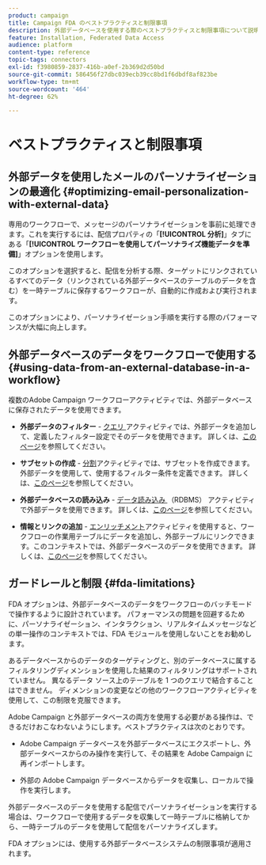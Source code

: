```yaml
---
product: campaign
title: Campaign FDA のベストプラクティスと制限事項
description: 外部データベースを使用する際のベストプラクティスと制限事項について説明します（FDA）
feature: Installation, Federated Data Access
audience: platform
content-type: reference
topic-tags: connectors
exl-id: f3980859-2837-416b-a0ef-2b369d2d50bd
source-git-commit: 586456f27dbc039ecb39cc8bd1f6dbdf8af823be
workflow-type: tm+mt
source-wordcount: '464'
ht-degree: 62%

---
```


# ベストプラクティスと制限事項



## 外部データを使用したメールのパーソナライゼーションの最適化 {#optimizing-email-personalization-with-external-data}

専用のワークフローで、メッセージのパーソナライゼーションを事前に処理できます。これを実行するには、配信プロパティの「**[!UICONTROL 分析]**」タブにある「**[!UICONTROL ワークフローを使用してパーソナライズ機能データを準備]**」オプションを使用します。

このオプションを選択すると、配信を分析する際、ターゲットにリンクされているすべてのデータ（リンクされている外部データベースのテーブルのデータを含む）を一時テーブルに保存するワークフローが、自動的に作成および実行されます。

このオプションにより、パーソナライゼーション手順を実行する際のパフォーマンスが大幅に向上します。

## 外部データベースのデータをワークフローで使用する {#using-data-from-an-external-database-in-a-workflow}

複数のAdobe Campaign ワークフローアクティビティでは、外部データベースに保存されたデータを使用できます。

* **外部データのフィルター** - [ クエリ ](../../workflow/using/targeting-data.md#selecting-data) アクティビティでは、外部データを追加して、定義したフィルター設定でそのデータを使用できます。 詳しくは、[このページ](../../workflow/using/targeting-data.md#selecting-data)を参照してください。

* **サブセットの作成** - [分割](../../workflow/using/split.md)アクティビティでは、サブセットを作成できます。外部データを使用して、使用するフィルター条件を定義できます。 詳しくは、[このページ](../../workflow/using/split.md)を参照してください。

* **外部データベースの読み込み** - [ データ読み込み ](../../workflow/using/data-loading-rdbms.md) （RDBMS） アクティビティで外部データを使用できます。 詳しくは、[このページ](../../workflow/using/data-loading-rdbms.md)を参照してください。

* **情報とリンクの追加** - [エンリッチメント](../../workflow/using/enrichment.md)アクティビティを使用すると、ワークフローの作業用テーブルにデータを追加し、外部テーブルにリンクできます。このコンテキストでは、外部データベースのデータを使用できます。 詳しくは、[このページ](../../workflow/using/enrichment.md)を参照してください。

## ガードレールと制限 {#fda-limitations}

FDA オプションは、外部データベースのデータをワークフローのバッチモードで操作するように設計されています。 パフォーマンスの問題を回避するために、パーソナライゼーション、インタラクション、リアルタイムメッセージなどの単一操作のコンテキストでは、FDA モジュールを使用しないことをお勧めします。

あるデータベースからのデータのターゲティングと、別のデータベースに属するフィルタリングディメンションを使用した結果のフィルタリングはサポートされていません。 異なるデータ ソース上のテーブルを 1 つのクエリで結合することはできません。 ディメンションの変更などの他のワークフローアクティビティを使用して、この制限を克服できます。

Adobe Campaign と外部データベースの両方を使用する必要がある操作は、できるだけおこなわないようにします。ベストプラクティスは次のとおりです。

* Adobe Campaign データベースを外部データベースにエクスポートし、外部データベースからのみ操作を実行して、その結果を Adobe Campaign に再インポートします。

* 外部の Adobe Campaign データベースからデータを収集し、ローカルで操作を実行します。

外部データベースのデータを使用する配信でパーソナライゼーションを実行する場合は、ワークフローで使用するデータを収集して一時テーブルに格納してから、一時テーブルのデータを使用して配信をパーソナライズします。

FDA オプションには、使用する外部データベースシステムの制限事項が適用されます。
